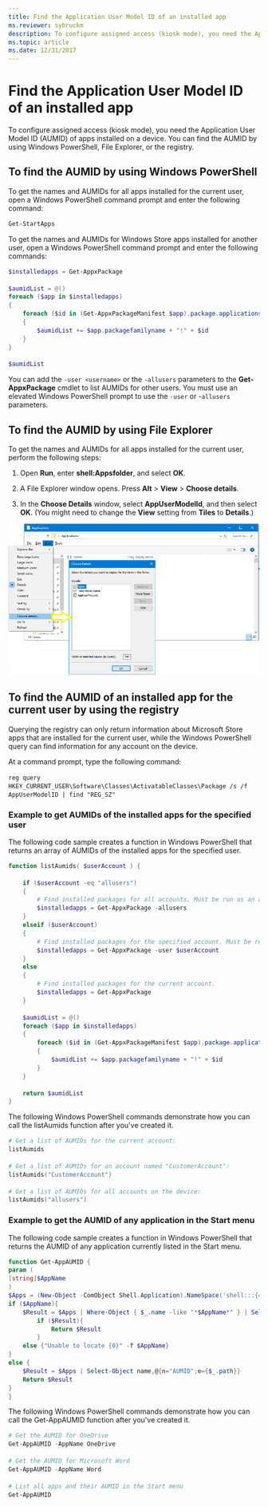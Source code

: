 ```yaml
---
title: Find the Application User Model ID of an installed app
ms.reviewer: sybruckm
description: To configure assigned access (kiosk mode), you need the Application User Model ID (AUMID) of apps installed on a device.
ms.topic: article
ms.date: 12/31/2017
---
```

# Find the Application User Model ID of an installed app 

To configure assigned access (kiosk mode), you need the Application User Model ID (AUMID) of apps installed on a device. You can find the AUMID by using Windows PowerShell, File Explorer, or the registry. 

## To find the AUMID by using Windows PowerShell 

To get the names and AUMIDs for all apps installed for the current user, open a Windows PowerShell command prompt and enter the following command: 

```powershell
Get-StartApps
``` 

To get the names and AUMIDs for Windows Store apps installed for another user, open a Windows PowerShell command prompt and enter the following commands: 

```powershell
$installedapps = Get-AppxPackage 

$aumidList = @()
foreach ($app in $installedapps)
{
    foreach ($id in (Get-AppxPackageManifest $app).package.applications.application.id)
    {
        $aumidList += $app.packagefamilyname + "!" + $id
    }
} 

$aumidList
``` 

You can add the `-user <username>` or the `-allusers` parameters to the **Get-AppxPackage** cmdlet to list AUMIDs for other users. You must use an elevated Windows PowerShell prompt to use the `-user` or -`allusers` parameters. 

## To find the AUMID by using File Explorer 

To get the names and AUMIDs for all apps installed for the current user, perform the following steps: 

1. Open **Run**, enter **shell:Appsfolder**, and select **OK**. 

2. A File Explorer window opens. Press **Alt** > **View** > **Choose details**. 

3. In the **Choose Details** window, select **AppUserModelId**, and then select **OK**. (You might need to change the **View** setting from **Tiles** to **Details**.) 

![Image of the Choose Details options.](images/aumid-file-explorer.png) 

## To find the AUMID of an installed app for the current user by using the registry 

Querying the registry can only return information about Microsoft Store apps that are installed for the current user, while the Windows PowerShell query can find information for any account on the device. 

At a command prompt, type the following command: 

`reg query HKEY_CURRENT_USER\Software\Classes\ActivatableClasses\Package /s /f AppUserModelID | find "REG_SZ"` 

### Example to get AUMIDs of the installed apps for the specified user 

The following code sample creates a function in Windows PowerShell that returns an array of AUMIDs of the installed apps for the specified user. 

```powershell
function listAumids( $userAccount ) { 

    if ($userAccount -eq "allusers")
    {
        # Find installed packages for all accounts. Must be run as an administrator in order to use this option.
        $installedapps = Get-AppxPackage -allusers
    }
    elseif ($userAccount)
    {
        # Find installed packages for the specified account. Must be run as an administrator in order to use this option.
        $installedapps = Get-AppxPackage -user $userAccount
    }
    else
    {
        # Find installed packages for the current account.
        $installedapps = Get-AppxPackage
    } 

    $aumidList = @()
    foreach ($app in $installedapps)
    {
        foreach ($id in (Get-AppxPackageManifest $app).package.applications.application.id)
        {
            $aumidList += $app.packagefamilyname + "!" + $id
        }
    } 

    return $aumidList
}
``` 

The following Windows PowerShell commands demonstrate how you can call the listAumids function after you've created it. 

```powershell
# Get a list of AUMIDs for the current account:
listAumids 

# Get a list of AUMIDs for an account named "CustomerAccount":
listAumids("CustomerAccount") 

# Get a list of AUMIDs for all accounts on the device:
listAumids("allusers")
``` 

### Example to get the AUMID of any application in the Start menu 

The following code sample creates a function in Windows PowerShell that returns the AUMID of any application currently listed in the Start menu. 

```powershell
function Get-AppAUMID {
param (
[string]$AppName
)
$Apps = (New-Object -ComObject Shell.Application).NameSpace('shell:::{4234d49b-0245-4df3-b780-3893943456e1}').Items()
if ($AppName){
    $Result = $Apps | Where-Object { $_.name -like "*$AppName*" } | Select-Object name,@{n="AUMID";e={$_.path}}
        if ($Result){
            Return $Result
        }
    else {"Unable to locate {0}" -f $AppName}
}
else {
    $Result = $Apps | Select-Object name,@{n="AUMID";e={$_.path}}
    Return $Result
}
}
``` 

The following Windows PowerShell commands demonstrate how you can call the Get-AppAUMID function after you've created it. 

```powershell
# Get the AUMID for OneDrive
Get-AppAUMID -AppName OneDrive 

# Get the AUMID for Microsoft Word
Get-AppAUMID -AppName Word 

# List all apps and their AUMID in the Start menu
Get-AppAUMID
```
